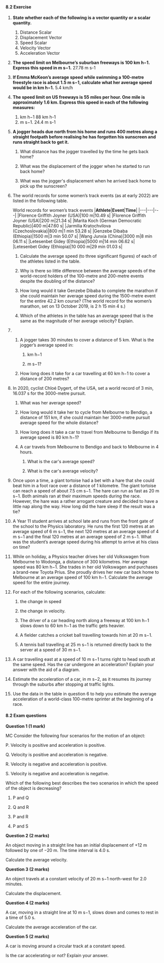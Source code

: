 #### 8.2 Exercise

1. **State whether each of the following is a vector quantity or a scalar quantity.**
    
    1. Distance
        Scalar
    2. Displacement
        Vector
    3. Speed
        Scalar
    4. Velocity
        Vector
    5. Acceleration
        Vector
2. **The speed limit on Melbourne’s suburban freeways is 100 km h−1. Express this speed in m s−1.**
    27.78 m s-1
3. **If Emma McKeon’s average speed while swimming a 100-metre freestyle race is about 1.5 m s−1, calculate what her average speed would be in km h−1.**
    5.4 km/h
4. **The speed limit on US freeways is 55 miles per hour. One mile is approximately 1.6 km. Express this speed in each of the following measures:**
    
    1. km h−1
        88 km h-1
    2. m s−1.
        24.4 m s-1
5. **A jogger heads due north from his home and runs 400 metres along a straight footpath before realising he has forgotten his sunscreen and runs straight back to get it.**
    
    1. What distance has the jogger travelled by the time he gets back home?
        
    2. What was the displacement of the jogger when he started to run back home?
        
    3. What was the jogger's displacement when he arrived back home to pick up the sunscreen?
        
6. The world records for some women’s track events (as at early 2022) are listed in the following table.
    
    World records for women’s track events
    |**Athlete**|**Event**|**Time**|
    |---|---|---|
    |Florence Griffith Joyner (USA)|100 m|10.49 s|
    |Florence Griffith Joyner (USA)|200 m|21.34 s|
    |Marita Koch (German Democratic Republic)|400 m|47.60 s|
    |Jarmilia Kratochvilova (Czechoslovakia)|800 m|1 min 53.28 s|
    |Genzebe Dibaba (Ethiopia)|1500 m|3 min 50.07 s|
    |Wang Junxia (China)|3000 m|8 min 06.11 s|
    |Letesenbet Gidey (Ethiopia)|5000 m|14 min 06.62 s|
    |Letesenbet Gidey (Ethiopia)|10 000 m|29 min 01.03 s|
    
    1. Calculate the average speed (to three significant figures) of each of the athletes listed in the table.
        
    2. Why is there so little difference between the average speeds of the world-record holders of the 100-metre and 200-metre events despite the doubling of the distance?
        
    3. How long would it take Genzebe Dibaba to complete the marathon if she could maintain her average speed during the 1500-metre event for the entire 42.2 km course? (The world record for the women’s marathon, set on 13 October 2019, is 2 h 15 min 4 s.)
        
    4. Which of the athletes in the table has an average speed that is the same as the magnitude of her average velocity? Explain.
        
7. 1. A jogger takes 30 minutes to cover a distance of 5 km. What is the jogger’s average speed in:
        
        1. km h−1
            
        2. m s−1?
            
    2. How long does it take for a car travelling at 60 km h−1 to cover a distance of 200 metres?
        
    
8. In 2020, cyclist Chloé Dygert, of the USA, set a world record of 3 min, 16.037 s for the 3000-metre pursuit.
    
    1. What was her average speed?
        
    2. How long would it take her to cycle from Melbourne to Bendigo, a distance of 151 km, if she could maintain her 3000-metre pursuit average speed for the whole distance?
        
    3. How long does it take a car to travel from Melbourne to Bendigo if its average speed is 80 km h−1?
        
    4. A car travels from Melbourne to Bendigo and back to Melbourne in 4 hours.
        
        1. What is the car's average speed?
            
        2. What is the car's average velocity?
            
9. Once upon a time, a giant tortoise had a bet with a hare that she could beat him in a foot race over a distance of 1 kilometre. The giant tortoise can reach a speed of about 7.5 cm s−1. The hare can run as fast as 20 m s−1. Both animals ran at their maximum speeds during the race. However, the hare was a rather arrogant creature and decided to have a little nap along the way. How long did the hare sleep if the result was a tie?
    
10. A Year 11 student arrives at school late and runs from the front gate of the school to the Physics laboratory. He runs the first 120 metres at an average speed of 6 m s−1, the next 120 metres at an average speed of 4 m s−1 and the final 120 metres at an average speed of 2 m s−1. What was the student’s average speed during his attempt to arrive at his class on time?
    
11. While on holiday, a Physics teacher drives her old Volkswagen from Melbourne to Wodonga, a distance of 300 kilometres. Her average speed was 80 km h−1. She trades in her old Volkswagen and purchases a brand-new Toyota Prius. She proudly drives her new car back home to Melbourne at an average speed of 100 km h−1. Calculate the average speed for the entire journey.
    
12. For each of the following scenarios, calculate:
    
    1. the change in speed
        
    2. the change in velocity.
        
    
    3. The driver of a car heading north along a freeway at 100 km h−1 slows down to 60 km h−1 as the traffic gets heavier.
        
    4. A fielder catches a cricket ball travelling towards him at 20 m s−1.
        
    5. A tennis ball travelling at 25 m s−1 is returned directly back to the server at a speed of 30 m s−1.
        
13. A car travelling east at a speed of 10 m s−1 turns right to head south at the same speed. Has the car undergone an acceleration? Explain your answer with the aid of a diagram.
    
14. Estimate the acceleration of a car, in m s−2, as it resumes its journey through the suburbs after stopping at traffic lights.
    
15. Use the data in the table in question 6 to help you estimate the average acceleration of a world-class 100-metre sprinter at the beginning of a race.
    

#### 8.2 Exam questions

**[](https://content2.learnon.com.au/embedded-searchlight?&isbn=9781119887843&assetid=tlvd-4346)Question 1 (1 mark)**

MC Consider the following four scenarios for the motion of an object:

P. Velocity is positive and acceleration is positive.

Q. Velocity is positive and acceleration is negative.

R. Velocity is negative and acceleration is positive.

S. Velocity is negative and acceleration is negative.

Which of the following best describes the two scenarios in which the speed of the object is decreasing?

1. P and Q
    
2. Q and R
    
3. P and R
    
4. P and S
    

**[](https://content2.learnon.com.au/embedded-searchlight?&isbn=9781119887843&assetid=tlvd-4347)Question 2 (2 marks)**

An object moving in a straight line has an initial displacement of +12 m followed by one of −20 m. The time interval is 4.0 s.

Calculate the average velocity.

**[](https://content2.learnon.com.au/embedded-searchlight?&isbn=9781119887843&assetid=tlvd-4348)Question 3 (2 marks)**

An object travels at a constant velocity of 20 m s−1 north-west for 2.0 minutes.

Calculate the displacement.

**[](https://content2.learnon.com.au/embedded-searchlight?&isbn=9781119887843&assetid=tlvd-4349)Question 4 (2 marks)**

A car, moving in a straight line at 10 m s−1, slows down and comes to rest in a time of 5.0 s.

Calculate the average acceleration of the car.

**[](https://content2.learnon.com.au/embedded-searchlight?&isbn=9781119887843&assetid=tlvd-4350)Question 5 (2 marks)**

A car is moving around a circular track at a constant speed.

Is the car accelerating or not? Explain your answer.